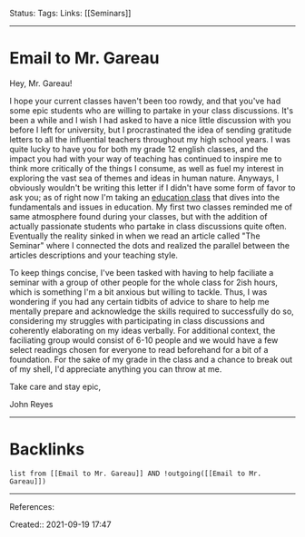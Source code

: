 Status: 
Tags: 
Links: [[Seminars]]
___
# Email to Mr. Gareau
Hey, Mr. Gareau!

I hope your current classes haven't been too rowdy, and that you've had some epic students who are willing to partake in your class discussions. It's been a while and I wish I had asked to have a nice little discussion with you before I left for university, but I procrastinated the idea of sending gratitude letters to all the influential teachers throughout my high school years. I was quite lucky to have you for both my grade 12 english classes, and the impact you had with your way of teaching has continued to inspire me to think more critically of the things I consume, as well as fuel my interest in exploring the vast sea of themes and ideas in human nature. Anyways, I obviously wouldn't be writing this letter if I didn't have some form of favor to ask you; as of right now I'm taking an [education class](http://www.sfu.ca/students/calendar/2021/fall/courses/educ/100w.html) that dives into the fundamentals and issues in education. My first two classes reminded me of same atmosphere found during your classes, but with the addition of actually passionate students who partake in class discussions quite often. Eventually the reality sinked in when we read an article called "The Seminar" where I connected the dots and realized the parallel between the articles descriptions and your teaching style.

To keep things concise, I've been tasked with having to help faciliate a seminar with a group of other people for the whole class for 2ish hours, which is something I'm a bit anxious but willing to tackle. Thus, I was wondering if you had any certain tidbits of advice to share to help me mentally prepare and acknowledge the skills required to successfully do so, considering my struggles with participating in class discussions and coherently elaborating on my ideas verbally. For additional context, the faciliating group would consist of 6-10 people and we would have a few select readings chosen for everyone to read beforehand for a bit of a foundation. For the sake of my grade in the class and a chance to break out of my shell, I'd appreciate anything you can throw at me.


Take care and stay epic,

John Reyes
___
# Backlinks
```dataview
list from [[Email to Mr. Gareau]] AND !outgoing([[Email to Mr. Gareau]])
```
___
References:

Created:: 2021-09-19 17:47
